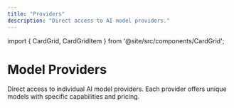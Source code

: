 ```yaml
---
title: "Providers"
description: "Direct access to AI model providers."
---
```


import { CardGrid, CardGridItem } from '@site/src/components/CardGrid';

# Model Providers

Direct access to individual AI model providers. Each provider offers unique models with specific capabilities and pricing.

<CardGrid>
    <CardGridItem
      title="OpenAI"
      description="27 models"
      href="/docs/models/providers/openai"
      logo="https://models.dev/logos/openai.svg"
    />
    <CardGridItem
      title="Anthropic"
      description="11 models"
      href="/docs/models/providers/anthropic"
      logo="https://models.dev/logos/anthropic.svg"
    />
    <CardGridItem
      title="Google"
      description="18 models"
      href="/docs/models/providers/google"
      logo="https://models.dev/logos/google.svg"
    />
    <CardGridItem
      title="DeepSeek"
      description="2 models"
      href="/docs/models/providers/deepseek"
      logo="https://models.dev/logos/deepseek.svg"
    />
    <CardGridItem
      title="Mistral"
      description="19 models"
      href="/docs/models/providers/mistral"
      logo="https://models.dev/logos/mistral.svg"
    />
    <CardGridItem
      title="xAI"
      description="20 models"
      href="/docs/models/providers/xai"
      logo="https://models.dev/logos/xai.svg"
    />
    <CardGridItem
      title="Alibaba"
      description="1 models"
      href="/docs/models/providers/alibaba"
      logo="https://models.dev/logos/alibaba.svg"
    />
    <CardGridItem
      title="Alibaba (China)"
      description="1 models"
      href="/docs/models/providers/alibaba-cn"
      logo="https://models.dev/logos/alibaba-cn.svg"
    />
    <CardGridItem
      title="Baseten"
      description="2 models"
      href="/docs/models/providers/baseten"
      logo="https://models.dev/logos/baseten.svg"
    />
    <CardGridItem
      title="Cerebras"
      description="3 models"
      href="/docs/models/providers/cerebras"
      logo="https://models.dev/logos/cerebras.svg"
    />
    <CardGridItem
      title="Chutes"
      description="31 models"
      href="/docs/models/providers/chutes"
      logo="https://models.dev/logos/chutes.svg"
    />
    <CardGridItem
      title="Cortecs"
      description="10 models"
      href="/docs/models/providers/cortecs"
      logo="https://models.dev/logos/cortecs.svg"
    />
    <CardGridItem
      title="Deep Infra"
      description="4 models"
      href="/docs/models/providers/deepinfra"
      logo="https://models.dev/logos/deepinfra.svg"
    />
    <CardGridItem
      title="FastRouter"
      description="14 models"
      href="/docs/models/providers/fastrouter"
      logo="https://models.dev/logos/fastrouter.svg"
    />
    <CardGridItem
      title="GitHub Models"
      description="55 models"
      href="/docs/models/providers/github-models"
      logo="https://models.dev/logos/github-models.svg"
    />
    <CardGridItem
      title="Inception"
      description="2 models"
      href="/docs/models/providers/inception"
      logo="https://models.dev/logos/inception.svg"
    />
    <CardGridItem
      title="Inference"
      description="9 models"
      href="/docs/models/providers/inference"
      logo="https://models.dev/logos/inference.svg"
    />
    <CardGridItem
      title="Llama"
      description="7 models"
      href="/docs/models/providers/llama"
      logo="https://models.dev/logos/llama.svg"
    />
    <CardGridItem
      title="LMStudio"
      description="3 models"
      href="/docs/models/providers/lmstudio"
      logo="https://models.dev/logos/lmstudio.svg"
    />
    <CardGridItem
      title="LucidQuery AI"
      description="2 models"
      href="/docs/models/providers/lucidquery"
      logo="https://models.dev/logos/lucidquery.svg"
    />
    <CardGridItem
      title="ModelScope"
      description="7 models"
      href="/docs/models/providers/modelscope"
      logo="https://models.dev/logos/modelscope.svg"
    />
    <CardGridItem
      title="Moonshot AI"
      description="3 models"
      href="/docs/models/providers/moonshotai"
      logo="https://models.dev/logos/moonshotai.svg"
    />
    <CardGridItem
      title="Moonshot AI (China)"
      description="3 models"
      href="/docs/models/providers/moonshotai-cn"
      logo="https://models.dev/logos/moonshotai-cn.svg"
    />
    <CardGridItem
      title="Morph"
      description="3 models"
      href="/docs/models/providers/morph"
      logo="https://models.dev/logos/morph.svg"
    />
    <CardGridItem
      title="Nvidia"
      description="13 models"
      href="/docs/models/providers/nvidia"
      logo="https://models.dev/logos/nvidia.svg"
    />
    <CardGridItem
      title="OpenCode Zen"
      description="12 models"
      href="/docs/models/providers/opencode"
      logo="https://models.dev/logos/opencode.svg"
    />
    <CardGridItem
      title="Perplexity"
      description="4 models"
      href="/docs/models/providers/perplexity"
      logo="https://models.dev/logos/perplexity.svg"
    />
    <CardGridItem
      title="Requesty"
      description="13 models"
      href="/docs/models/providers/requesty"
      logo="https://models.dev/logos/requesty.svg"
    />
    <CardGridItem
      title="submodel"
      description="9 models"
      href="/docs/models/providers/submodel"
      logo="https://models.dev/logos/submodel.svg"
    />
    <CardGridItem
      title="Synthetic"
      description="21 models"
      href="/docs/models/providers/synthetic"
      logo="https://models.dev/logos/synthetic.svg"
    />
    <CardGridItem
      title="Upstage"
      description="2 models"
      href="/docs/models/providers/upstage"
      logo="https://models.dev/logos/upstage.svg"
    />
    <CardGridItem
      title="Venice AI"
      description="13 models"
      href="/docs/models/providers/venice"
      logo="https://models.dev/logos/venice.svg"
    />
    <CardGridItem
      title="Weights &amp; Biases"
      description="10 models"
      href="/docs/models/providers/wandb"
      logo="https://models.dev/logos/wandb.svg"
    />
    <CardGridItem
      title="Z.AI"
      description="5 models"
      href="/docs/models/providers/zai"
      logo="https://models.dev/logos/zai.svg"
    />
    <CardGridItem
      title="Z.AI Coding Plan"
      description="5 models"
      href="/docs/models/providers/zai-coding-plan"
      logo="https://models.dev/logos/zai-coding-plan.svg"
    />
    <CardGridItem
      title="Zhipu AI"
      description="5 models"
      href="/docs/models/providers/zhipuai"
      logo="https://models.dev/logos/zhipuai.svg"
    />
    <CardGridItem
      title="Zhipu AI Coding Plan"
      description="5 models"
      href="/docs/models/providers/zhipuai-coding-plan"
      logo="https://models.dev/logos/zhipuai-coding-plan.svg"
    />
</CardGrid>

